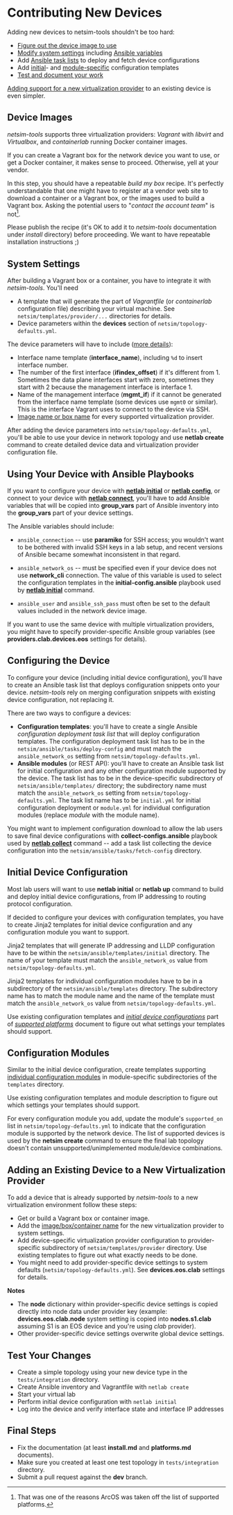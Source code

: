 # Contributing New Devices

Adding new devices to netsim-tools shouldn't be too hard:

* [Figure out the device image to use](#device-images)
* [Modify system settings](#system-settings) including [Ansible variables](#using-your-device-with-ansible-playbooks)
* Add [Ansible task lists](#configuring-the-device) to deploy and fetch device configurations
* Add [initial](#initial-device-configuration)- and [module-specific](#configuration-modules) configuration templates
* [Test and document your work](#test-your-changes)

[Adding support for a new virtualization provider](#adding-an-existing-device-to-a-new-virtualization-provider) to an existing device is even simpler.

## Device Images

*netsim-tools* supports three virtualization providers: *Vagrant* with *libvirt* and *Virtualbox*, and *containerlab* running Docker container images. 

If you can create a Vagrant box for the network device you want to use, or get a Docker container, it makes sense to proceed. Otherwise, yell at your vendor.

In this step, you should have a repeatable *build my box* recipe. It's perfectly understandable that one might have to register at a vendor web site to download a container or a Vagrant box, or the images used to build a Vagrant box. Asking the potential users to "_contact the account team_" is not[^1].

Please publish the recipe (it's OK to add it to *netsim-tools* documentation under *install* directory) before proceeding. We want to have repeatable installation instructions ;)

[^1]: That was one of the reasons ArcOS was taken off the list of supported platforms.

## System Settings

After building a Vagrant box or a container, you have to integrate it with *netsim-tools*. You'll need

* A template that will generate the part of *Vagrantfile* (or *containerlab* configuration file) describing your virtual machine. See `netsim/templates/provider/...` directories for details.
* Device parameters within the **devices** section of `netsim/topology-defaults.yml`.

The device parameters will have to include ([more details](device-box.md#adding-new-device-settings)):

* Interface name template (**interface_name**), including `%d` to insert interface number.
* The number of the first interface (**ifindex_offset**) if it's different from 1. Sometimes the data plane interfaces start with zero, sometimes they start with 2 because the management interface is interface 1.
* Name of the management interface (**mgmt_if**) if it cannot be generated from the interface name template (some devices use `mgmt0` or similar). This is the interface Vagrant uses to connect to the device via SSH.
* [Image name or box name](device-box.md#adding-new-device-settings) for every supported virtualization provider.

After adding the device parameters into `netsim/topology-defaults.yml`, you'll be able to use your device in network topology and use **netlab create** command to create detailed device data and virtualization provider configuration file.

## Using Your Device with Ansible Playbooks

If you want to configure your device with **[netlab initial](../netlab/initial.md)** or **[netlab config](../netlab/config.md)**, or connect to your device with **[netlab connect](../netlab/connect.md)**, you'll have to add Ansible variables that will be copied into **group_vars** part of Ansible inventory into the **group_vars** part of your device settings.

The Ansible variables should include:

* `ansible_connection` -- use **paramiko** for SSH access; you wouldn't want to be bothered with invalid SSH keys in a lab setup, and recent versions of Ansible became somewhat inconsistent in that regard.

* `ansible_network_os` -- must be specified even if your device does not use **network_cli** connection. The value of this variable is used to select the configuration templates in the **initial-config.ansible** playbook used by **[netlab initial](../netlab/initial.md)** command.

* `ansible_user` and `ansible_ssh_pass` must often be set to the default values included in the network device image.

If you want to use the same device with multiple virtualization providers, you might have to specify provider-specific Ansible group variables (see **providers.clab.devices.eos** settings for details).

## Configuring the Device

To configure your device (including initial device configuration), you'll have to create an Ansible task list that deploys configuration snippets onto your device. *netsim-tools* rely on merging configuration snippets with existing device configuration, not replacing it.

There are two ways to configure a devices:

* **Configuration templates**: you'll have to create a single Ansible *configuration deployment task list* that will deploy configuration templates. The configuration deployment task list has to be in the `netsim/ansible/tasks/deploy-config` and must match the `ansible_network_os` setting from `netsim/topology-defaults.yml`.
* **Ansible modules** (or REST API): you'll have to create an Ansible task list for initial configuration and any other configuration module supported by the device. The task list has to be in the device-specific subdirectory of `netsim/ansible/templates/` directory; the subdirectory name must match the `ansible_network_os` setting from `netsim/topology-defaults.yml`. The task list name has to be `initial.yml` for initial configuration deployment or `module.yml` for individual configuration modules (replace *module* with the module name).

You might want to implement configuration download to allow the lab users to save final device configurations with **collect-configs.ansible** playbook used by **[netlab collect](../netlab/collect.md)** command -- add a task list collecting the device configuration into the `netsim/ansible/tasks/fetch-config` directory.

## Initial Device Configuration

Most lab users will want to use **netlab initial** or **netlab up** command to build and deploy initial device configurations, from IP addressing to routing protocol configuration.

If decided to configure your devices with configuration templates, you have to create Jinja2 templates for initial device configuration and any configuration module you want to support.

Jinja2 templates that will generate IP addressing and LLDP configuration have to be within the `netsim/ansible/templates/initial` directory. The name of your template must match the `ansible_network_os` value from `netsim/topology-defaults.yml`.

Jinja2 templates for individual configuration modules have to be in a subdirectory of the `netsim/ansible/templates` directory. The subdirectory name has to match the module name and the name of the template must match the `ansible_network_os` value from `netsim/topology-defaults.yml`.

Use existing configuration templates and *[initial device configurations](../platforms.md#initial-device-configurations)* part of *[supported platforms](../platforms.md)* document to figure out what settings your templates should support.

## Configuration Modules

Similar to the initial device configuration, create templates supporting [individual configuration modules](../module-reference.md) in module-specific subdirectories of the `templates` directory.

Use existing configuration templates and module description to figure out which settings your templates should support.

For every configuration module you add, update the module's `supported_on` list in `netsim/topology-defaults.yml` to indicate that the configuration module is supported by the network device. The list of supported devices is used by the **netsim create** command to ensure the final lab topology doesn't contain unsupported/unimplemented module/device combinations.

## Adding an Existing Device to a New Virtualization Provider

To add a device that is already supported by *netsim-tools* to a new virtualization environment follow these steps:

* Get or build a Vagrant box or container image.
* Add the [image/box/container name](device-box.md#adding-new-device-settings) for the new virtualization provider to system settings.
* Add device-specific virtualization provider configuration to provider-specific subdirectory of `netsim/templates/provider` directory. Use existing templates to figure out what exactly needs to be done.
* You might need to add provider-specific device settings to system defaults (`netsim/topology-defaults.yml`). See **devices.eos.clab** settings for details.

**Notes**
* The **node** dictionary within provider-specific device settings is copied directly into node data under provider key (example: **devices.eos.clab.node**  system setting is copied into **nodes.s1.clab** assuming S1 is an EOS device and you're using *clab* provider).
* Other provider-specific device settings overwrite global device settings.

## Test Your Changes

* Create a simple topology using your new device type in the `tests/integration` directory.
* Create Ansible inventory and Vagrantfile with `netlab create`
* Start your virtual lab
* Perform initial device configuration with `netlab initial`
* Log into the device and verify interface state and interface IP addresses

## Final Steps

* Fix the documentation (at least **install.md** and **platforms.md** documents).
* Make sure you created at least one test topology in `tests/integration` directory.
* Submit a pull request against the **dev** branch.
